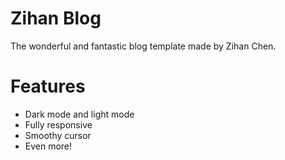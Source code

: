 # Zihan Blog

The wonderful and fantastic blog template made by Zihan Chen.

# Features

 - Dark mode and light mode
 - Fully responsive
 - Smoothy cursor
 - Even more!
